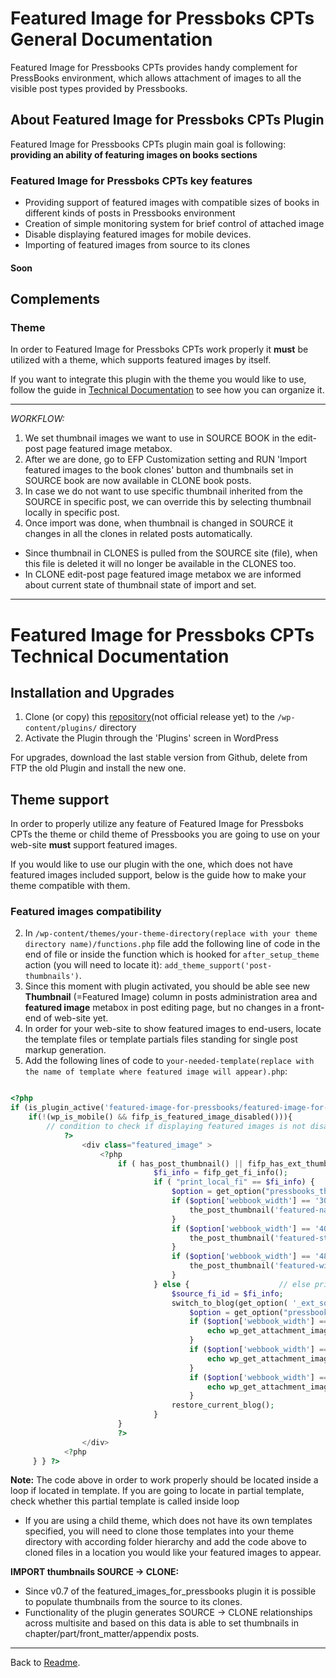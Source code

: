 # Featured Image for Pressboks CPTs General Documentation

Featured Image for Pressbooks CPTs provides handy complement for PressBooks environment, which allows attachment of images to all the visible post types provided by Pressbooks.

## About Featured Image for Pressboks CPTs Plugin
Featured Image for Pressbooks CPTs plugin main goal is following:
**providing an ability of featuring images on books sections**


### Featured Image for Pressboks CPTs key features
* Providing support of featured images with compatible sizes of books in different kinds of posts in Pressbooks environment
* Creation of simple monitoring system for brief control of attached image
* Disable displaying featured images for mobile devices.
* Importing of featured images from source to its clones

#### Soon

## Complements

### Theme
In order to Featured Image for Pressboks CPTs work properly it **must** be utilized with a theme, which supports featured images by itself.

If you want to integrate this plugin with the theme you would like to use, follow the guide in [Technical Documentation](documentation-technical.md) to see how you can organize it.

------

*WORKFLOW:*
 1. We set thumbnail images we want to use in SOURCE BOOK in the edit-post page featured image metabox.
 2. After we are done, go to EFP Customization setting and RUN 'Import featured images to the book clones' button and thumbnails set in SOURCE book are now available in CLONE book posts.
 3. In case we do not want to use specific thumbnail inherited from the SOURCE in specific post, we can override this by selecting thumbnail locally in specific post.
 4. Once import was done, when thumbnail is changed in SOURCE it changes in all the clones in related posts automatically.

 * Since thumbnail in CLONES is pulled from the SOURCE site (file), when this file is deleted it will no longer be available in the CLONES too.
 * In CLONE edit-post page featured image metabox we are informed about current state of thumbnail state of import and set.

 ------

# Featured Image for Pressboks CPTs Technical Documentation

## Installation and Upgrades
1. Clone (or copy) this [repository](https://github.com/my-language-skills/pressbooks-featured-image)(not official release yet) to the ```/wp-content/plugins/``` directory
1. Activate the Plugin through the 'Plugins' screen in WordPress

For upgrades, download the last stable version from Github, delete from FTP the old Plugin and install the new one.

## Theme support
In order to properly utilize any feature of Featured Image for Pressboks CPTs the theme or child theme of Pressbooks you are going to use on your web-site **must** support featured images.

If you would like to use our plugin with the one, which does not have featured images included support, below is the guide how to make your theme compatible with them.

### Featured images compatibility

2. In ```/wp-content/themes/your-theme-directory(replace with your theme directory name)/functions.php``` file add the following line of code in the end of file or inside the function which is hooked for ```after_setup_theme``` action (you will need to locate it):
```add_theme_support('post-thumbnails')```.
2. Since this moment with plugin activated, you should be able see new **Thumbnail** (=Featured Image) column in posts administration area and **featured image** metabox in post editing page, but no changes in a front-end of web-site yet.
2. In order for your web-site to show featured images to end-users, locate the template files or template partials files standing for single post markup generation.
2. Add the following lines of code to ```your-needed-template(replace with the name of template where featured image will appear).php```:

```php

<?php
if (is_plugin_active('featured-image-for-pressbooks/featured-image-for-pressbooks.php')){
	if(!(wp_is_mobile() && fifp_is_featured_image_disabled())){
		// condition to check if displaying featured images is not disabled for mobile devices
			?>
				<div class="featured_image" >
					<?php
						if ( has_post_thumbnail() || fifp_has_ext_thumbnail()) { // check if some thumbnail exists for this post
								$fi_info = fifp_get_fi_info();
								if ( "print_local_fi" == $fi_info) {		// if site is source or thumbnail saved locally print from local
									$option = get_option("pressbooks_theme_options_web");
									if ($option['webbook_width'] == '30em'){
										the_post_thumbnail('featured-narrow');
									}
									if ($option['webbook_width'] == '40em'){
										the_post_thumbnail('featured-standard');
									}
									if ($option['webbook_width'] == '48em'){
										the_post_thumbnail('featured-wide');
									}
								} else {					// else print from external source (from source book)
									$source_fi_id = $fi_info;
									switch_to_blog(get_option( '_ext_source_id'));	// switch to source blog and get featured_image from there
										$option = get_option("pressbooks_theme_options_web");
										if ($option['webbook_width'] == '30em'){
											echo wp_get_attachment_image($source_fi_id, 'featured-narrow' );
										}
										if ($option['webbook_width'] == '40em'){
											echo wp_get_attachment_image($source_fi_id, 'featured-standard' );
										}
										if ($option['webbook_width'] == '48em'){
											echo wp_get_attachment_image($source_fi_id, 'featured-wide' );
										}
									restore_current_blog();
								}
						}
						?>
				</div>
			<?php
	 } } ?>

```
**Note:** The code above in order to work properly should be located inside a loop if located in template. If you are going to locate in partial template, check whether this partial template is called inside loop
* If you are using a child theme, which does not have its own templates specified, you will need to clone those templates into your theme directory with according folder hierarchy and add the code above to cloned files in a location you would like your featured images to appear.

**IMPORT thumbnails SOURCE -> CLONE:**
* Since v0.7 of the featured_images_for_pressbooks plugin it is possible to populate thumbnails from the source to its clones.
* Functionality of the plugin generates SOURCE -> CLONE relationships across multisite and based on this data is able to set thumbnails in chapter/part/front_matter/appendix posts.

---
Back to [Readme](../README.md).
